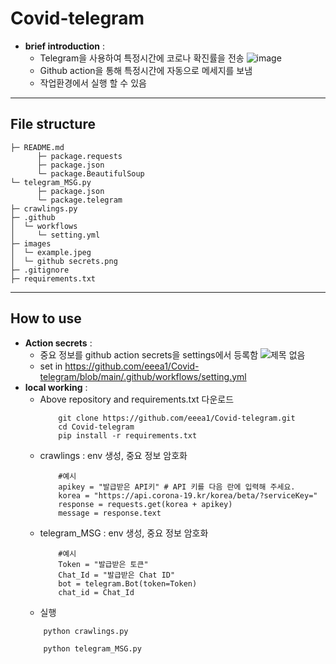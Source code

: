 # Covid-telegram
   * **brief introduction** :
     * Telegram을 사용하여 특정시간에 코로나 확진률을 전송
   ![image](https://user-images.githubusercontent.com/103316263/195986307-06621030-e71f-4973-a047-26a635cb3641.png)
     * Github action을 통해 특정시간에 자동으로 메세지를 보냄
     * 작업환경에서 실행 할 수 있음
     
***
   ## File structure
    ├─ README.md
          ├─ package.requests
          ├─ package.json
          └─ package.BeautifulSoup
    └─ telegram_MSG.py
          ├─ package.json
          └─ package.telegram
    ├─ crawlings.py
    ├─ .github
    │  └─ workflows
    │     └─ setting.yml
    ├─ images
    │  └─ example.jpeg
    │  └─ github secrets.png
    ├─ .gitignore
    ├─ requirements.txt
      
***
   ## How to use
   * **Action secrets** :
      * 중요 정보를 github action secrets을 settings에서 등록함
   ![제목 없음](https://user-images.githubusercontent.com/103316263/195986270-56b2adc6-e8e2-41ef-b017-ab0e38b1bad4.png)
      * set in https://github.com/eeea1/Covid-telegram/blob/main/.github/workflows/setting.yml
   * **local working** :
      * Above repository and requirements.txt 다운로드
        ```
            git clone https://github.com/eeea1/Covid-telegram.git
            cd Covid-telegram
            pip install -r requirements.txt
        ```
      * crawlings : env 생성, 중요 정보 암호화
        ```
            #예시
            apikey = "발급받은 API키" # API 키를 다음 란에 입력해 주세요.
            korea = "https://api.corona-19.kr/korea/beta/?serviceKey="
            response = requests.get(korea + apikey)
            message = response.text
        ```
      * telegram_MSG : env 생성, 중요 정보 암호화
        ```
            #예시
            Token = "발급받은 토큰"
            Chat_Id = "발급받은 Chat ID"
            bot = telegram.Bot(token=Token)
            chat_id = Chat_Id
        ```
      * 실행
       ```
           python crawlings.py
       ```
       ```
           python telegram_MSG.py
       ```

